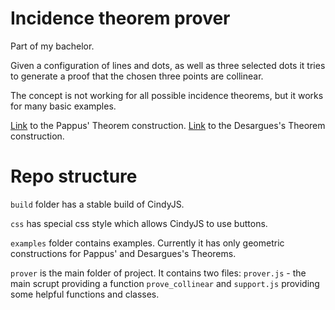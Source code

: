 # Incidence theorem prover

Part of my bachelor.

Given a configuration of lines and dots, as well as three selected dots it
tries to generate a proof that the chosen three points are collinear.

The concept is not working for all possible incidence theorems, but it works
for many basic examples.

[Link](http://mike239x.github.io/incidence-th-prover/examples/pappus.html) to
the Pappus' Theorem construction.
[Link](http://mike239x.github.io/incidence-th-prover/examples/desargues.html)
to the Desargues's Theorem construction.

# Repo structure
`build` folder has a stable build of CindyJS.

`css` has special css style which allows CindyJS to use buttons.

`examples` folder contains examples. Currently it has only geometric
constructions for Pappus' and Desargues's Theorems.

`prover` is the main folder of project. It contains two files: `prover.js` -
the main scrupt providing a function `prove_collinear` and `support.js`
providing some helpful functions and classes.

